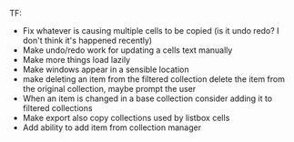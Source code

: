 ﻿TF:

- Fix whatever is causing multiple cells to be copied (is it undo redo? I don't think it's happened recently)
- Make undo/redo work for updating a cells text manually
- Make more things load lazily
- Make windows appear in a sensible location
- make deleting an item from the filtered collection delete the item from the original collection, maybe prompt the user
- When an item is changed in a base collection consider adding it to filtered collections
- Make export also copy collections used by listbox cells
- Add ability to add item from collection manager